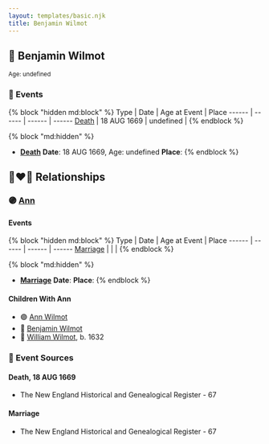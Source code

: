 ```yaml
---
layout: templates/basic.njk
title: Benjamin Wilmot
---
```

## 🔵 Benjamin Wilmot
<small>Age: undefined</small>


### 📆 Events

{% block "hidden md:block" %}
Type | Date | Age at Event | Place
------ | ------ | ------ | ------
[Death](#event-event-2) | 18 AUG 1669 | undefined |
{% endblock %}

{% block "md:hidden" %}
- **[Death](#event-event-2)**
**Date**: 18 AUG 1669, Age: undefined
**Place**:
{% endblock %}

## 👩‍❤️‍👨 Relationships

### 🟣 [Ann ](/people/3/3872021)

#### Events

{% block "hidden md:block" %}
Type | Date | Age at Event | Place
------ | ------ | ------ | ------
[Marriage](#event-family-0-event-0) |  |  |
{% endblock %}

{% block "md:hidden" %}
- **[Marriage](#event-family-0-event-0)**
**Date**:
**Place**:
{% endblock %}

#### Children With Ann
* 🟣 [Ann Wilmot](/people/5/51633864)
* 🔵 [Benjamin Wilmot](/people/4/47740032)
* 🔵 [William Wilmot](/people/4/47205976), b. 1632
### 📰 Event Sources

#### <a id="event-event-2"></a> Death, 18 AUG 1669
* The New England Historical and Genealogical Register  - 67
#### <a id="event-family-0-event-0"></a> Marriage
* The New England Historical and Genealogical Register  - 67
